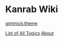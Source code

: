 # Kanrab Wiki

[gimmick:theme](readable)

[List of All Topics](pages/AllTopics.md)
[About](pages/About.md)
